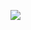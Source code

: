 [![](https://jitpack.io/v/mobstranil/mapbox-maps-android.svg)](https://jitpack.io/#mobstranil/mapbox-maps-android)
